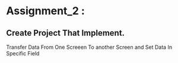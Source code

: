 # Assignment_2 : 
## Create Project That Implement.
Transfer Data From One Screeen To another Screen and Set Data In Specific Field

